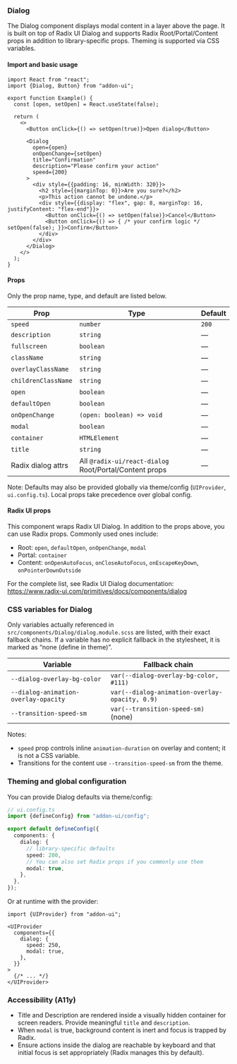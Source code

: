 ### Dialog

The Dialog component displays modal content in a layer above the page. It is built on top of Radix UI Dialog and supports Radix Root/Portal/Content props in addition to library-specific props. Theming is supported via CSS variables.

#### Import and basic usage

```tsx
import React from "react";
import {Dialog, Button} from "addon-ui";

export function Example() {
  const [open, setOpen] = React.useState(false);

  return (
    <>
      <Button onClick={() => setOpen(true)}>Open dialog</Button>

      <Dialog
        open={open}
        onOpenChange={setOpen}
        title="Confirmation"
        description="Please confirm your action"
        speed={200}
      >
        <div style={{padding: 16, minWidth: 320}}>
          <h2 style={{marginTop: 0}}>Are you sure?</h2>
          <p>This action cannot be undone.</p>
          <div style={{display: "flex", gap: 8, marginTop: 16, justifyContent: "flex-end"}}>
            <Button onClick={() => setOpen(false)}>Cancel</Button>
            <Button onClick={() => { /* your confirm logic */ setOpen(false); }}>Confirm</Button>
          </div>
        </div>
      </Dialog>
    </>
  );
}
```

#### Props

Only the prop name, type, and default are listed below.

| Prop                | Type                                | Default |
| ------------------- | ----------------------------------- | ------- |
| `speed`             | `number`                            | `200`   |
| `description`       | `string`                            | —       |
| `fullscreen`        | `boolean`                           | —       |
| `className`         | `string`                            | —       |
| `overlayClassName`  | `string`                            | —       |
| `childrenClassName` | `string`                            | —       |
| `open`              | `boolean`                           | —       |
| `defaultOpen`       | `boolean`                           | —       |
| `onOpenChange`      | `(open: boolean) => void`           | —       |
| `modal`             | `boolean`                           | —       |
| `container`         | `HTMLElement`                       | —       |
| `title`             | `string`                            | —       |
| Radix dialog attrs  | All `@radix-ui/react-dialog` Root/Portal/Content props | — |

Note: Defaults may also be provided globally via theme/config (`UIProvider`, `ui.config.ts`). Local props take precedence over global config.

#### Radix UI props

This component wraps Radix UI Dialog. In addition to the props above, you can use Radix props. Commonly used ones include:

- Root: `open`, `defaultOpen`, `onOpenChange`, `modal`
- Portal: `container`
- Content: `onOpenAutoFocus`, `onCloseAutoFocus`, `onEscapeKeyDown`, `onPointerDownOutside`

For the complete list, see Radix UI Dialog documentation:
https://www.radix-ui.com/primitives/docs/components/dialog

### CSS variables for Dialog

Only variables actually referenced in `src/components/Dialog/dialog.module.scss` are listed, with their exact fallback chains. If a variable has no explicit fallback in the stylesheet, it is marked as “none (define in theme)”.

| Variable                             | Fallback chain                                       |
| ------------------------------------ | ---------------------------------------------------- |
| `--dialog-overlay-bg-color`          | `var(--dialog-overlay-bg-color, #111)`               |
| `--dialog-animation-overlay-opacity` | `var(--dialog-animation-overlay-opacity, 0.9)`       |
| `--transition-speed-sm`              | `var(--transition-speed-sm)` (none)                  |

Notes:
- `speed` prop controls inline `animation-duration` on overlay and content; it is not a CSS variable.
- Transitions for the content use `--transition-speed-sm` from the theme.

### Theming and global configuration

You can provide Dialog defaults via theme/config:

```ts
// ui.config.ts
import {defineConfig} from "addon-ui/config";

export default defineConfig({
  components: {
    dialog: {
      // library-specific defaults
      speed: 200,
      // You can also set Radix props if you commonly use them
      modal: true,
    },
  },
});
```

Or at runtime with the provider:

```tsx
import {UIProvider} from "addon-ui";

<UIProvider
  components={{
    dialog: {
      speed: 250,
      modal: true,
    },
  }}
>
  {/* ... */}
</UIProvider>
```

### Accessibility (A11y)

- Title and Description are rendered inside a visually hidden container for screen readers. Provide meaningful `title` and `description`.
- When `modal` is true, background content is inert and focus is trapped by Radix.
- Ensure actions inside the dialog are reachable by keyboard and that initial focus is set appropriately (Radix manages this by default).
